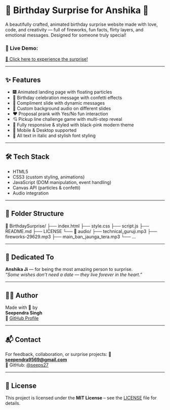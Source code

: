 # 🎂 Birthday Surprise for Anshika 💖

A beautifully crafted, animated birthday surprise website made with love, code, and creativity — full of fireworks, fun facts, flirty layers, and emotional messages. Designed for someone truly special!

### 🔗 Live Demo:
[🎉 Click here to experience the surprise!](https://seeps27.github.io/BirthdaySurprise/)

---

## ✨ Features

- 🎆 Animated landing page with floating particles
- 🎂 Birthday celebration message with confetti effects
- 💬 Compliment slide with dynamic messages
- 🎵 Custom background audio on different slides
- ❤️ Proposal prank with Yes/No fun interaction
- 💘 Pickup line challenge game with multi-step reveal
- 🌈 Fully responsive & styled with black-pink modern theme
- 📱 Mobile & Desktop supported
- 🎁 All text in italic and stylish font styling

---

## 🛠️ Tech Stack

- HTML5
- CSS3 (custom styling, animations)
- JavaScript (DOM manipulation, event handling)
- Canvas API (particles & confetti)
- Audio integration

---

## 📂 Folder Structure

📁 BirthdaySurprise/
├── index.html
├── style.css
├── script.js
├── README.md
├── LICENSE
└── 📁 audio/
    ├── technical_guruji.mp3
    ├── fireworks-29629.mp3
    ├── main_ban_jaunga_tera.mp3
    └── ...



---

## 🧡 Dedicated To

**Anshika Ji** — for being the most amazing person to surprise.  
*“Some wishes don’t need a date — they live forever in the heart.”*

---

## 👨‍🎨 Author

Made with 💖 by  
**Seependra Singh**  
📍 [GitHub Profile](https://github.com/seeps27/)

---

## 📬 Contact

For feedback, collaboration, or surprise projects:
📧 **seependra9569@gmail.com**  
📍 GitHub: [@seeps27](https://github.com/seeps27/)

---

## 📝 License

This project is licensed under the **MIT License** – see the [LICENSE](./LICENSE) file for details.
